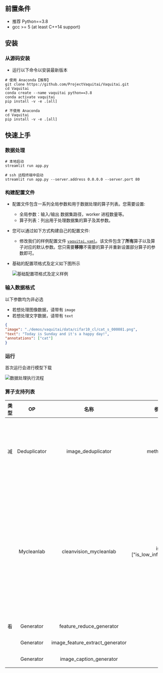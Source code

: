 ## 前置条件

* 推荐 Python==3.8
* gcc >= 5 (at least C++14 support)

## 安装

### 从源码安装

* 运行以下命令以安装最新版本

```shell
# 使用 Anaconda【推荐】
git clone https://github.com/ProjectVaquitai/Vaquitai.git
cd Vaquitai
conda create --name vaquitai python==3.8
conda activate vaquitai
pip install -v -e .[all]
```

```shell
# 不使用 Anaconda
cd Vaquitai
pip install -v -e .[all]
```

## 快速上手

### 数据处理

```shell
# 本地启动
streamlit run app.py
```

```shell
# ssh 远程终端中启动
streamlit run app.py --server.address 0.0.0.0 --server.port 80

```

### 构建配置文件

* 配置文件包含一系列全局参数和用于数据处理的算子列表。您需要设置:
  * 全局参数：输入/输出 数据集路径，worker 进程数量等。
  * 算子列表：列出用于处理数据集的算子及其参数。
* 您可以通过如下方式构建自己的配置文件:
  * 修改我们的样例配置文件 [`vaquitai.yaml`](configs/demo/vaquitai.yaml)。该文件包含了**所有**算子以及算子对应的默认参数。您只需要**移除**不需要的算子并重新设置部分算子的参数即可。

* 基础的配置项格式及定义如下图所示

  ![基础配置项格式及定义样例](https://img.alicdn.com/imgextra/i4/O1CN01xPtU0t1YOwsZyuqCx_!!6000000003050-0-tps-1692-879.jpg "基础配置文件样例")

### 输入数据格式
以下参数均为非必选
- 若想处理图像数据，请带有 `image`
- 若想处理文字数据，请带有 `text`

```json
{
"image": "./demos/vaquitai/data/cifar10_cl/cat_s_000081.png", 
"text": "Today is Sunday and it's a happy day!",
"annotations": ["cat"]
}
```

### 运行
首次运行会进行模型下载

![数据处理执行流程](https://datacentric-1316957999.cos.ap-beijing.myqcloud.com/data-centric/app_image/home/process.jpg)

### 算子支持列表
| 类型 |      OP      |             名称             |             参数示例             |                            参数说明                             |                          描述                          |
|:----:|:------------:|:---------------------------:|:--------------------------------:|:--------------------------------------------------------------:|:------------------------------------------------------:|
|  减  | Deduplicator |       image_deduplicator     |          method: phash           | hash method for image. One of [phash, dhash, whash, ahash] |   运用哈希判断数据集中是否有重复图片   |
|      |  Mycleanlab  |     cleanvision_mycleanlab   | issues: ["is_low_information_issue"] | Please select the desired field to be cleaned from the list. ["is_odd_size_issue", "is_odd_aspect_ratio_issue", "is_low_information_issue", "is_light_issue", "is_grayscale_issue", "is_dark_issue", "is_blurry_issue", "is_exact_duplicates_issue", "is_near_duplicates_issue"] | 进行图像等级的各方面筛查，您可选择列表中的一个或多个所需属性进行检查 |
|  看  |  Generator   |     feature_reduce_generator  |               null               |                               null                               |                    特征降维                    |
|      |  Generator   | image_feature_extract_generator |               null               |                               null                               |                    特征提取                    |
|      |  Generator   |     image_caption_generator   |               null               |                               null                               |                    图像描述                    |
